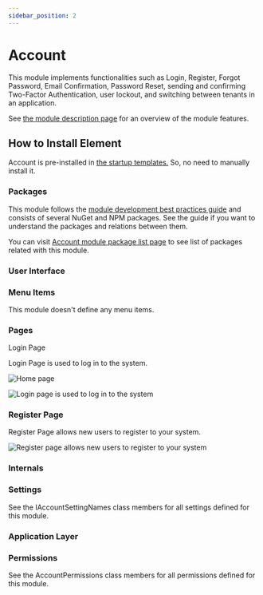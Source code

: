 ```yaml
---
sidebar_position: 2
---
```


# Account 
This module implements functionalities such as Login, Register, Forgot Password, Email Confirmation, Password Reset, sending and confirming Two-Factor Authentication, user lockout, and switching between tenants in an application.

See [the module description page](https://commercial.abp.io/modules/Volo.Account.Pro?_ga=2.203721431.638389710.1682325508-1619359562.1681202968) for an overview of the module features.

How to Install Element
----------------------

Account is pre-installed in [the startup templates.](https://docs.abp.io/en/commercial/7.2/startup-templates/application/index) So, no need to manually install it.

### Packages

This module follows the [module development best practices guide](https://docs.abp.io/en/abp/latest/Best-Practices/Index) and consists of several NuGet and NPM packages. See the guide if you want to understand the packages and relations between them.

You can visit [Account module package list page](https://abp.io/packages?moduleName=Volo.Account.Pro) to see list of packages related with this module.

### User Interface

### Menu Items

This module doesn't define any menu items.

### Pages

Login Page

Login Page is used to log in to the system.

![Home page](https://raaghustorageaccount.blob.core.windows.net/raaghu-docs/home-page.png)

![Login page is used to log in to the system](https://raaghustorageaccount.blob.core.windows.net/raaghu-docs/login_page.png)

### Register Page

Register Page allows new users to register to your system.

![Register page allows new users to register to your system](https://raaghustorageaccount.blob.core.windows.net/raaghu-docs/register_page.png)

### Internals

### Settings

See the IAccountSettingNames class members for all settings defined for this module.

### Application Layer

### Permissions

See the AccountPermissions class members for all permissions defined for this module.

